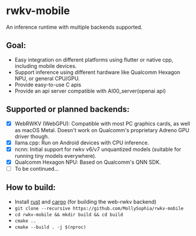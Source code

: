 # rwkv-mobile

An inference runtime with multiple backends supported.

## Goal:

- Easy integration on different platforms using flutter or native cpp, including mobile devices.
- Support inference using different hardware like Qualcomm Hexagon NPU, or general CPU/GPU.
- Provide easy-to-use C apis
- Provide an api server compatible with AI00_server(openai api)

## Supported or planned backends:

- [x] WebRWKV (WebGPU): Compatible with most PC graphics cards, as well as macOS Metal. Doesn't work on Qualcomm's proprietary Adreno GPU driver though.
- [x] llama.cpp: Run on Android devices with CPU inference.
- [x] ncnn: Initial support for rwkv v6/v7 unquantized models (suitable for running tiny models everywhere).
- [x] Qualcomm Hexagon NPU: Based on Qualcomm's QNN SDK.
- [ ] To be continued...

## How to build:

- Install [rust](https://www.rust-lang.org/tools/install) and [cargo](https://doc.rust-lang.org/cargo/getting-started/installation.html) (for building the web-rwkv backend)
- `git clone --recursive https://github.com/MollySophia/rwkv-mobile`
- `cd rwkv-mobile && mkdir build && cd build`
- `cmake ..`
- `cmake --build . -j $(nproc)`

